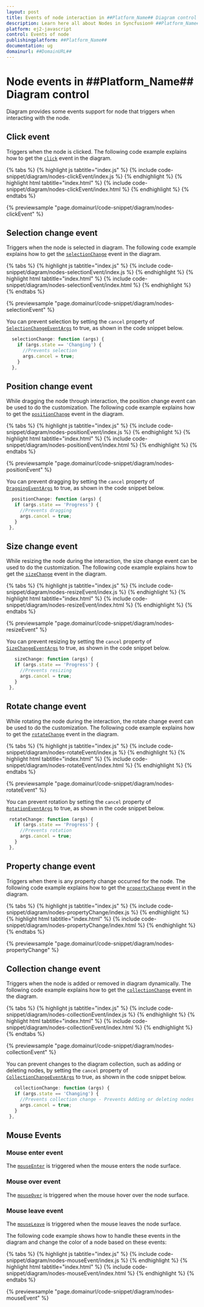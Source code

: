 ```yaml
---
layout: post
title: Events of node interaction in ##Platform_Name## Diagram control | Syncfusion®
description: Learn here all about Nodes in Syncfusion® ##Platform_Name## Diagram control of Syncfusion Essential® JS 2 and more.
platform: ej2-javascript
control: Events of node 
publishingplatform: ##Platform_Name##
documentation: ug
domainurl: ##DomainURL##
---
```


# Node events in ##Platform_Name## Diagram control

Diagram provides some events support for node that triggers when interacting with the node.

## Click event

Triggers when the node is clicked. The following code example explains how to get the [`click`](../../api/diagram/iClickEventArgs/) event in the diagram.

{% tabs %}
{% highlight js tabtitle="index.js" %}
{% include code-snippet/diagram/nodes-clickEvent/index.js %}
{% endhighlight %}
{% highlight html tabtitle="index.html" %}
{% include code-snippet/diagram/nodes-clickEvent/index.html %}
{% endhighlight %}
{% endtabs %}
        
{% previewsample "page.domainurl/code-snippet/diagram/nodes-clickEvent" %}

## Selection change event

Triggers when the node is selected in diagram.
The following code example explains how to get the [`selectionChange`](https://ej2.syncfusion.com/javascript/documentation/api/diagram/#selectionchange) event in the diagram.


{% tabs %}
{% highlight js tabtitle="index.js" %}
{% include code-snippet/diagram/nodes-selectionEvent/index.js %}
{% endhighlight %}
{% highlight html tabtitle="index.html" %}
{% include code-snippet/diagram/nodes-selectionEvent/index.html %}
{% endhighlight %}
{% endtabs %}
        
{% previewsample "page.domainurl/code-snippet/diagram/nodes-selectionEvent" %}

 You can prevent selection by setting the `cancel` property of [`SelectionChangeEventArgs`](https://ej2.syncfusion.com/javascript/documentation/api/diagram/iselectionchangeeventargs/) to true, as shown in the code snippet below.

```ts
  selectionChange: function (args) {
    if (args.state == 'Changing') {
      //Prevents selection
      args.cancel = true;
    }
  },

```

## Position change event

While dragging the node through interaction, the position change event can be used to do the customization.
The following code example explains how to get the [`positionChange`](../../api/diagram/iDraggingEventArgs/) event in the diagram.


{% tabs %}
{% highlight js tabtitle="index.js" %}
{% include code-snippet/diagram/nodes-positionEvent/index.js %}
{% endhighlight %}
{% highlight html tabtitle="index.html" %}
{% include code-snippet/diagram/nodes-positionEvent/index.html %}
{% endhighlight %}
{% endtabs %}
        
{% previewsample "page.domainurl/code-snippet/diagram/nodes-positionEvent" %}

 You can prevent dragging by setting the `cancel` property of [`DraggingEventArgs`](../../api/diagram/iDraggingEventArgs/) to true, as shown in the code snippet below.

 ```ts
   positionChange: function (args) {
    if (args.state == 'Progress') {
      //Prevents dragging
      args.cancel = true;
    }
  },

```

## Size change event

While resizing the node during the interaction, the size change event can be used to do the customization.
The following code example explains how to get the [`sizeChange`](../../api/diagram/iSizeChangeEventArgs/) event in the diagram.

{% tabs %}
{% highlight js tabtitle="index.js" %}
{% include code-snippet/diagram/nodes-resizeEvent/index.js %}
{% endhighlight %}
{% highlight html tabtitle="index.html" %}
{% include code-snippet/diagram/nodes-resizeEvent/index.html %}
{% endhighlight %}
{% endtabs %}

{% previewsample "page.domainurl/code-snippet/diagram/nodes-resizeEvent" %}

 You can prevent resizing by setting the `cancel` property of [`SizeChangeEventArgs`](../../api/diagram/iSizeChangeEventArgs/) to true, as shown in the code snippet below.

 ```ts
    sizeChange: function (args) {
    if (args.state == 'Progress') {
      //Prevents resizing
      args.cancel = true;
    }
  },

```

## Rotate change event

While rotating the node during the interaction, the rotate change event can be used to do the customization.
The following code example explains how to get the [`rotateChange`](../../api/diagram/iRotationEventArgs/) event in the diagram.

{% tabs %}
{% highlight js tabtitle="index.js" %}
{% include code-snippet/diagram/nodes-rotateEvent/index.js %}
{% endhighlight %}
{% highlight html tabtitle="index.html" %}
{% include code-snippet/diagram/nodes-rotateEvent/index.html %}
{% endhighlight %}
{% endtabs %}
        
{% previewsample "page.domainurl/code-snippet/diagram/nodes-rotateEvent" %}

 You can prevent rotation by setting the `cancel` property of [`RotationEventArgs`](../../api/diagram/iRotationEventArgs/) to true, as shown in the code snippet below.

 ```ts
  rotateChange: function (args) {
    if (args.state == 'Progress') {
      //Prevents rotation
      args.cancel = true;
    }
  },

```

## Property change event

Triggers when there is any property change occurred for the node. The following code example explains how to get the [`propertyChange`](../../api/diagram/iPropertyChangeEventArgs/) event in the diagram.

{% tabs %}
{% highlight js tabtitle="index.js" %}
{% include code-snippet/diagram/nodes-propertyChange/index.js %}
{% endhighlight %}
{% highlight html tabtitle="index.html" %}
{% include code-snippet/diagram/nodes-propertyChange/index.html %}
{% endhighlight %}
{% endtabs %}
        
{% previewsample "page.domainurl/code-snippet/diagram/nodes-propertyChange" %}

## Collection change event

Triggers when the node is added or removed in diagram dynamically.
The following code example explains how to get the [`collectionChange`](../../api/diagram/iCollectionChangeEventArgs/) event in the diagram.

{% tabs %}
{% highlight js tabtitle="index.js" %}
{% include code-snippet/diagram/nodes-collectionEvent/index.js %}
{% endhighlight %}
{% highlight html tabtitle="index.html" %}
{% include code-snippet/diagram/nodes-collectionEvent/index.html %}
{% endhighlight %}
{% endtabs %}
        
{% previewsample "page.domainurl/code-snippet/diagram/nodes-collectionEvent" %}

You can prevent changes to the diagram collection, such as adding or deleting nodes, by setting the `cancel` property of [`CollectionChangeEventArgs`](../../api/diagram/iCollectionChangeEventArgs/) to true, as shown in the code snippet below.

 ```ts
    collectionChange: function (args) {
    if (args.state == 'Changing') {
      //Prevents collection change - Prevents Adding or deleting nodes
      args.cancel = true;
    }
  },

```

## Mouse Events

### Mouse enter event

The [`mouseEnter`](../../api/diagram/iMouseEventArgs/) is triggered when the mouse enters the node surface.

### Mouse over event

The [`mouseOver`](../../api/diagram/iMouseEventArgs/) is triggered when the mouse hover over the node surface.

### Mouse leave event

The [`mouseLeave`](../../api/diagram/iMouseEventArgs/) is triggered when the mouse leaves the node surface.

The following code example shows how to handle these events in the diagram and change the color of a node based on these events:

{% tabs %}
{% highlight js tabtitle="index.js" %}
{% include code-snippet/diagram/nodes-mouseEvent/index.js %}
{% endhighlight %}
{% highlight html tabtitle="index.html" %}
{% include code-snippet/diagram/nodes-mouseEvent/index.html %}
{% endhighlight %}
{% endtabs %}
        
{% previewsample "page.domainurl/code-snippet/diagram/nodes-mouseEvent" %}



